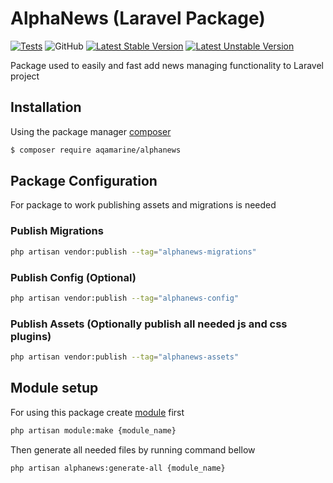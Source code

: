 # AlphaNews (Laravel Package)

[![Tests](https://github.com/Aqamarine228/AlphaNews/workflows/Test/badge.svg)](https://github.com/Aqamarine228/AlphaNews/actions)
![GitHub](https://img.shields.io/github/license/aqamarine228/alphanews)
[![Latest Stable Version](http://poser.pugx.org/aqamarine/alphanews/v)](https://packagist.org/packages/aqamarine/alphanews)
[![Latest Unstable Version](http://poser.pugx.org/aqamarine/alphanews/v/unstable)](https://github.com/Aqamarine228/AlphaNews)

[//]: # ([![PHP Version Require]&#40;http://poser.pugx.org/aqamarine/alphanews/require/php&#41;]&#40;https://packagist.org/packages/aqamarine/alphanews&#41;)

[//]: # ([![Dependents]&#40;http://poser.pugx.org/aqamarine/alphanews/dependents&#41;]&#40;https://packagist.org/packages/aqamarine/alphanews&#41;)


Package used to easily and fast add news managing functionality to Laravel project

## Installation

Using the package manager [composer](https://getcomposer.org)

```bash
$ composer require aqamarine/alphanews
```

## Package Configuration

For package to work publishing assets and migrations is needed

### Publish Migrations

```bash
php artisan vendor:publish --tag="alphanews-migrations"
```

### Publish Config (Optional)

```bash
php artisan vendor:publish --tag="alphanews-config"
```

### Publish Assets (Optionally publish all needed js and css plugins)

```bash
php artisan vendor:publish --tag="alphanews-assets"
```

## Module setup

For using this package create [module](https://github.com/nWidart/laravel-modules) first

```bash
php artisan module:make {module_name}
```

Then generate all needed files by running command bellow

```bash
php artisan alphanews:generate-all {module_name}
```

